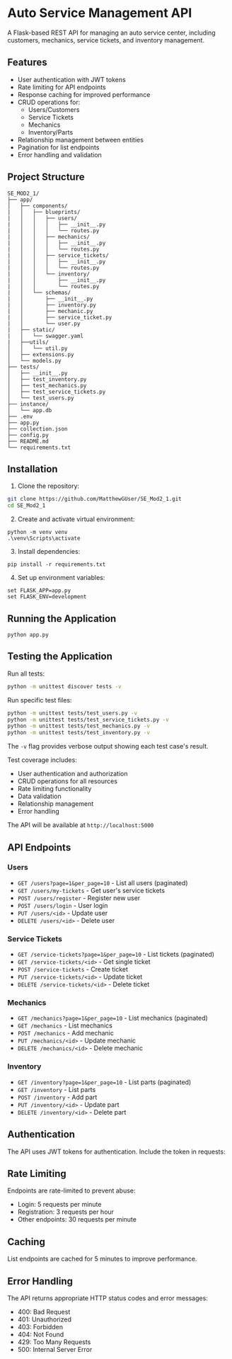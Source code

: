 # Auto Service Management API

A Flask-based REST API for managing an auto service center, including customers, mechanics, service tickets, and inventory management.

## Features

- User authentication with JWT tokens
- Rate limiting for API endpoints
- Response caching for improved performance
- CRUD operations for:
  - Users/Customers
  - Service Tickets
  - Mechanics
  - Inventory/Parts
- Relationship management between entities
- Pagination for list endpoints
- Error handling and validation

## Project Structure

```
SE_MOD2_1/
├── app/
│   ├── components/
|   │   ├── blueprints/
|   │   │   ├── users/
|   │   │   │   ├── __init__.py
|   │   │   │   └── routes.py
|   │   │   ├── mechanics/
|   │   │   │   ├── __init__.py
|   │   │   │   └── routes.py
|   │   │   ├── service_tickets/
|   │   │   │   ├── __init__.py
|   │   │   │   └── routes.py
|   │   │   └── inventory/
|   │   │       ├── __init__.py
|   │   │       └── routes.py
|   │   └── schemas/
|   │       ├── __init__.py
|   │       ├── inventory.py
|   │       ├── mechanic.py
|   │       ├── service_ticket.py
|   │       └── user.py
|   ├── static/
|   │   └── swagger.yaml
|   ├──utils/
│   │   └── util.py
│   ├── extensions.py
│   └── models.py
├── tests/
│   ├── __init__.py
│   ├── test_inventory.py
│   ├── test_mechanics.py
│   ├── test_service_tickets.py
│   └── test_users.py
├── instance/
│   └── app.db
├── .env
├── app.py
├── collection.json
├── config.py
├── README.md
└── requirements.txt
```

## Installation

1. Clone the repository:

```bash
git clone https://github.com/MatthewGUser/SE_Mod2_1.git
cd SE_Mod2_1
```

2. Create and activate virtual environment:

```
python -m venv venv
.\venv\Scripts\activate
```

3. Install dependencies:

```
pip install -r requirements.txt
```

4. Set up environment variables:

```
set FLASK_APP=app.py
set FLASK_ENV=development
```

## Running the Application

```
python app.py
```

## Testing the Application

Run all tests:

```bash
python -m unittest discover tests -v
```

Run specific test files:

```bash
python -m unittest tests/test_users.py -v
python -m unittest tests/test_service_tickets.py -v
python -m unittest tests/test_mechanics.py -v
python -m unittest tests/test_inventory.py -v
```

The `-v` flag provides verbose output showing each test case's result.

Test coverage includes:

- User authentication and authorization
- CRUD operations for all resources
- Rate limiting functionality
- Data validation
- Relationship management
- Error handling

The API will be available at
`http://localhost:5000`

## API Endpoints

### Users

- `GET /users?page=1&per_page=10` - List all users (paginated)
- `GET /users/my-tickets` - Get user's service tickets
- `POST /users/register` - Register new user
- `POST /users/login` - User login
- `PUT /users/<id>` - Update user
- `DELETE /users/<id>` - Delete user

### Service Tickets

- `GET /service-tickets?page=1&per_page=10` - List tickets (paginated)
- `GET /service-tickets/<id>` - Get single ticket
- `POST /service-tickets` - Create ticket
- `PUT /service-tickets/<id>` - Update ticket
- `DELETE /service-tickets/<id>` - Delete ticket

### Mechanics

- `GET /mechanics?page=1&per_page=10` - List mechanics (paginated)
- `GET /mechanics` - List mechanics
- `POST /mechanics` - Add mechanic
- `PUT /mechanics/<id>` - Update mechanic
- `DELETE /mechanics/<id>` - Delete mechanic

### Inventory

- `GET /inventory?page=1&per_page=10` - List parts (paginated)
- `GET /inventory` - List parts
- `POST /inventory` - Add part
- `PUT /inventory/<id>` - Update part
- `DELETE /inventory/<id>` - Delete part

## Authentication

The API uses JWT tokens for authentication. Include the token in requests:

## Rate Limiting

Endpoints are rate-limited to prevent abuse:

- Login: 5 requests per minute
- Registration: 3 requests per hour
- Other endpoints: 30 requests per minute

## Caching

List endpoints are cached for 5 minutes to improve performance.

## Error Handling

The API returns appropriate HTTP status codes and error messages:

- 400: Bad Request
- 401: Unauthorized
- 403: Forbidden
- 404: Not Found
- 429: Too Many Requests
- 500: Internal Server Error
